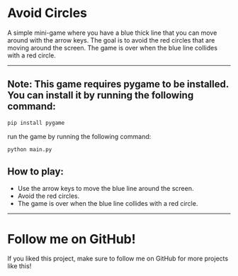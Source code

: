 # Avoid Circles

A simple mini-game where you have a blue thick line that you can move around with the arrow keys. The goal is to avoid the red circles that are moving around the screen. The game is over when the blue line collides with a red circle.

---

## Note: This game requires pygame to be installed. You can install it by running the following command:

```bash
pip install pygame
```

run the game by running the following command:

```bash
python main.py
```

## How to play:

- Use the arrow keys to move the blue line around the screen.
- Avoid the red circles.
- The game is over when the blue line collides with a red circle.

---

# Follow me on GitHub!

If you liked this project, make sure to follow me on GitHub for more projects like this!
